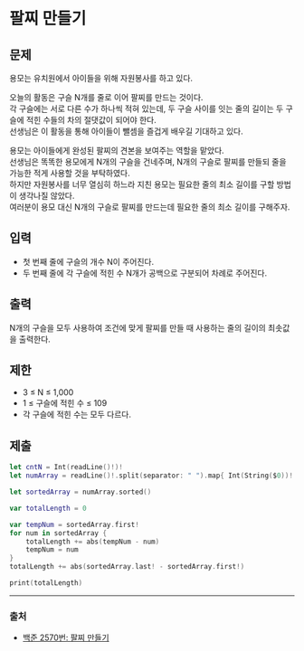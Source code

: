 #  팔찌 만들기

## 문제
용모는 유치원에서 아이들을 위해 자원봉사를 하고 있다.

오늘의 활동은 구슬 N개를 줄로 이어 팔찌를 만드는 것이다.  
각 구슬에는 서로 다른 수가 하나씩 적혀 있는데, 두 구슬 사이를 잇는 줄의 길이는 두 구슬에 적힌 수들의 차의 절댓값이 되어야 한다.  
선생님은 이 활동을 통해 아이들이 뺄셈을 즐겁게 배우길 기대하고 있다.

용모는 아이들에게 완성된 팔찌의 견본을 보여주는 역할을 맡았다.  
선생님은 똑똑한 용모에게 N개의 구슬을 건네주며, N개의 구슬로 팔찌를 만들되 줄을 가능한 적게 사용할 것을 부탁하였다.  
하지만 자원봉사를 너무 열심히 하느라 지친 용모는 필요한 줄의 최소 길이를 구할 방법이 생각나질 않았다.  
여러분이 용모 대신 N개의 구슬로 팔찌를 만드는데 필요한 줄의 최소 길이를 구해주자.

## 입력
- 첫 번째 줄에 구슬의 개수 N이 주어진다.
- 두 번째 줄에 각 구슬에 적힌 수 N개가 공백으로 구분되어 차례로 주어진다.

## 출력
N개의 구슬을 모두 사용하여 조건에 맞게 팔찌를 만들 때 사용하는 줄의 길이의 최솟값을 출력한다.

## 제한
- 3 ≤ N ≤ 1,000
- 1 ≤ 구슬에 적힌 수 ≤ 109
- 각 구슬에 적힌 수는 모두 다르다.

## 제출
```swift
let cntN = Int(readLine()!)!
let numArray = readLine()!.split(separator: " ").map{ Int(String($0))! }

let sortedArray = numArray.sorted()

var totalLength = 0

var tempNum = sortedArray.first!
for num in sortedArray {
    totalLength += abs(tempNum - num)
    tempNum = num
}
totalLength += abs(sortedArray.last! - sortedArray.first!)

print(totalLength)
```
---
### 출처
- [백준 2570번: 팔찌 만들기](https://www.acmicpc.net/problem/25707)
